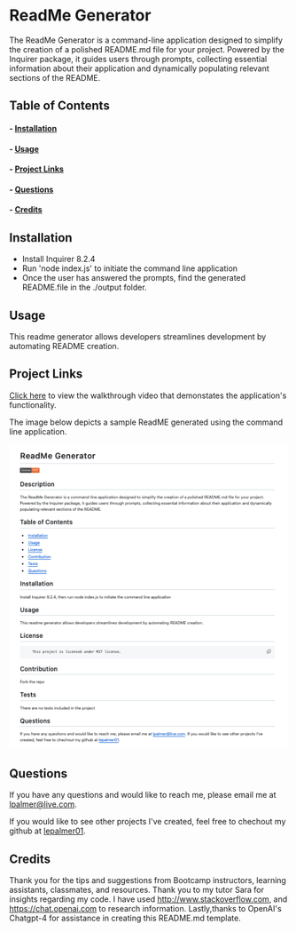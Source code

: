 # ReadMe Generator

The ReadMe Generator is a command-line application designed to simplify the creation of a polished README.md file for your project. Powered by the Inquirer package, it guides users through prompts, collecting essential information about their application and dynamically populating relevant sections of the README.

## Table of Contents 

#### -  [Installation](#installation)
#### -  [Usage](#usage)
#### -  [Project Links](#projectlinks)
#### -  [Questions](#questions)
#### -  [Credits](#credits)

## Installation

- Install Inquirer 8.2.4
- Run 'node index.js' to initiate the command line application
- Once the user has answered the prompts, find the generated README.file in the ./output folder.

## Usage
This readme generator allows developers streamlines development by automating README creation.


## Project Links

[Click here](https://drive.google.com/file/d/1YMLljMP8Ne0P2cQNAqne1C4OFUiP30sj/view) to view the walkthrough video that demonstates the application's functionality.

The image below depicts a sample ReadME generated using the command line application. 

<img src="./assets/images/Sample_ReadMe.png">



## Questions 
If you have any questions and would like to reach me, please email me at lpalmer@live.com.

If you would like to see other projects I've created, feel free to chechout my github at [lepalmer01](https://github.com/lepalmer01).


## Credits

Thank you for the tips and suggestions from Bootcamp instructors, learning assistants, classmates, and resources. Thank you to my tutor Sara for insights regarding my code. I have used http://www.stackoverflow.com, and https://chat.openai.com to research information. Lastly,thanks to OpenAI's Chatgpt-4 for assistance in creating this README.md template.